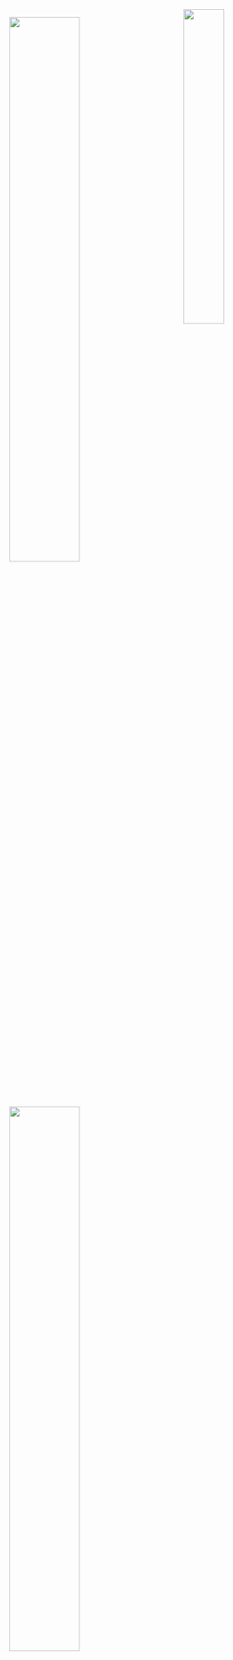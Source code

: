 <img align="right" width="38%" src="https://i.pinimg.com/control2/736x/d3/c8/0c/d3c80cffff5123b27dc365a588ef440a.jpg"/>

  <a href="https://github.com/pinuya"><img width="50%" src="https://github-readme-stats.vercel.app/api?username=pinuya&theme=dracula"></a>
  <a href="https://github.com/pinuya"><img width="50%" src="http://github-readme-streak-stats.herokuapp.com/?user=pinuya&theme=dracula"></a>
